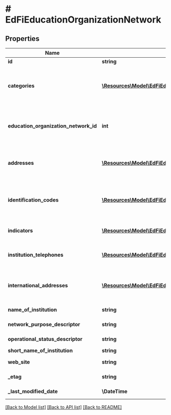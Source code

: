 # # EdFiEducationOrganizationNetwork

## Properties

Name | Type | Description | Notes
------------ | ------------- | ------------- | -------------
**id** | **string** |  | [optional]
**categories** | [**\Resources\Model\EdFiEducationOrganizationCategory[]**](EdFiEducationOrganizationCategory.md) | An unordered collection of educationOrganizationCategories. The classification of the education agency within the geographic boundaries of a state according to the level of administrative and operational control granted by the state. |
**education_organization_network_id** | **int** | The identifier assigned to a network of education organizations. It must be distinct from any other identifier assigned to educational organizations, such as a LocalEducationAgencyId, to prevent duplication. |
**addresses** | [**\Resources\Model\EdFiEducationOrganizationAddress[]**](EdFiEducationOrganizationAddress.md) | An unordered collection of educationOrganizationAddresses. The set of elements that describes an address for the education entity, including the street address, city, state, ZIP code, and ZIP code + 4. | [optional]
**identification_codes** | [**\Resources\Model\EdFiEducationOrganizationIdentificationCode[]**](EdFiEducationOrganizationIdentificationCode.md) | An unordered collection of educationOrganizationIdentificationCodes. A unique number or alphanumeric code assigned to an education organization by a school, school system, a state, or other agency or entity. | [optional]
**indicators** | [**\Resources\Model\EdFiEducationOrganizationIndicator[]**](EdFiEducationOrganizationIndicator.md) | An unordered collection of educationOrganizationIndicators. An indicator or metric of an education organization. | [optional]
**institution_telephones** | [**\Resources\Model\EdFiEducationOrganizationInstitutionTelephone[]**](EdFiEducationOrganizationInstitutionTelephone.md) | An unordered collection of educationOrganizationInstitutionTelephones. The 10-digit telephone number, including the area code, for the education entity. | [optional]
**international_addresses** | [**\Resources\Model\EdFiEducationOrganizationInternationalAddress[]**](EdFiEducationOrganizationInternationalAddress.md) | An unordered collection of educationOrganizationInternationalAddresses. The set of elements that describes the international physical location of the education entity. | [optional]
**name_of_institution** | **string** | The full, legally accepted name of the institution. |
**network_purpose_descriptor** | **string** | The purpose(s) of the network (e.g., shared services, collective procurement). |
**operational_status_descriptor** | **string** | The current operational status of the education organization (e.g., active, inactive). | [optional]
**short_name_of_institution** | **string** | A short name for the institution. | [optional]
**web_site** | **string** | The public web site address (URL) for the education organization. | [optional]
**_etag** | **string** | A unique system-generated value that identifies the version of the resource. | [optional]
**_last_modified_date** | **\DateTime** | The date and time the resource was last modified. | [optional]

[[Back to Model list]](../../README.md#models) [[Back to API list]](../../README.md#endpoints) [[Back to README]](../../README.md)
